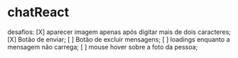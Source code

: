# chatReact

desafios:
[X] aparecer imagem apenas após digitar mais de dois caracteres;
[X] Botão de enviar;
[ ] Botão de excluir mensagens;
[ ] loadings enquanto a mensagem não carrega;
[ ] mouse hover sobre a foto da pessoa;
